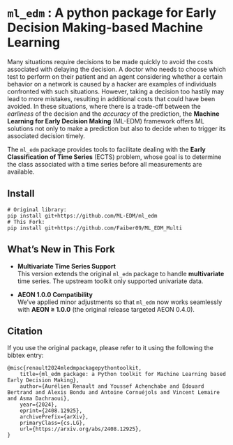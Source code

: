# ``ml_edm`` : A python package for Early Decision Making-based Machine Learning 

Many situations require decisions to be made quickly to avoid the costs associated with delaying the decision. A doctor who needs to choose which test to perform on their patient and an agent considering whether a certain behavior on a network is caused by a hacker are examples of individuals confronted with such situations. However, taking a decision too hastily may lead to more mistakes, resulting in additional costs that could have been avoided.  In these situations, where there is a trade-off between the *earliness* of the decision and the *accuracy* of the prediction, the **Machine Learning for Early Decision Making** (ML-EDM) framework offers ML solutions not only to make a prediction but also to decide when to trigger its associated decision timely.

The ``ml_edm`` package provides tools to facilitate dealing with the **Early Classification of Time Series** (ECTS) problem, whose goal is to determine the class associated with a time series before all measurements are available.

## Install 

```console
# Original library:
pip install git+https://github.com/ML-EDM/ml_edm
# This Fork:
pip install git+https://github.com/Faiber09/ML_EDM_Multi
```
## What’s New in This Fork

- **Multivariate Time Series Support**  
  This version extends the original `ml_edm` package to handle **multivariate** time series. The upstream toolkit only supported univariate data.

- **AEON 1.0.0 Compatibility**  
  We’ve applied minor adjustments so that `ml_edm` now works seamlessly with **AEON ≥ 1.0.0** (the original release targeted AEON 0.4.0).


## Citation

If you use the original package, please refer to it using the following the bibtex entry: 

    @misc{renault2024mledmpackagepythontoolkit,
        title={ml_edm package: a Python toolkit for Machine Learning based Early Decision Making}, 
        author={Aurélien Renault and Youssef Achenchabe and Édouard Bertrand and Alexis Bondu and Antoine Cornuéjols and Vincent Lemaire and Asma Dachraoui},
        year={2024},
        eprint={2408.12925},
        archivePrefix={arXiv},
        primaryClass={cs.LG},
        url={https://arxiv.org/abs/2408.12925}, 
    }
